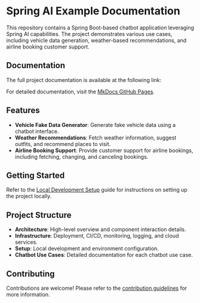 # Spring AI Example Documentation

This repository contains a Spring Boot-based chatbot application leveraging Spring AI capabilities. The project demonstrates various use cases, including vehicle data generation, weather-based recommendations, and airline booking customer support.

## Documentation

The full project documentation is available at the following link:

For detailed documentation, visit the [MkDocs GitHub Pages](https://yokumar9780.github.io/spring-ai-example/).

## Features

- **Vehicle Fake Data Generator**: Generate fake vehicle data using a chatbot interface.
- **Weather Recommendations**: Fetch weather information, suggest outfits, and recommend places to visit.
- **Airline Booking Support**: Provide customer support for airline bookings, including fetching, changing, and canceling bookings.

## Getting Started

Refer to the [Local Development Setup](setup/local-development.md) guide for instructions on setting up the project locally.

## Project Structure

- **Architecture**: High-level overview and component interaction details.
- **Infrastructure**: Deployment, CI/CD, monitoring, logging, and cloud services.
- **Setup**: Local development and environment configuration.
- **Chatbot Use Cases**: Detailed documentation for each chatbot use case.

## Contributing

Contributions are welcome! Please refer to the [contribution guidelines](../CONTRIBUTING.md) for more information.
